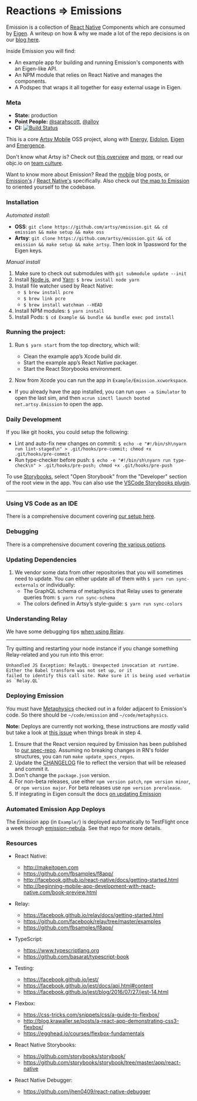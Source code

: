 # Reactions ⇒ Emissions

Emission is a collection of [React Native] Components which are consumed by [Eigen]. A writeup on how & why we made a lot of the repo decisions is on our [blog here].

Inside Emission you will find:

* An example app for building and running Emission's components with an Eigen-like API.
* An NPM module that relies on React Native and manages the components.
* A Podspec that wraps it all together for easy external usage in Eigen.

### Meta

* **State:** production
* **Point People:** [@sarahscott](https://github.com/sarahscott), [@alloy](https://github.com/alloy)
* **CI:** [![Build Status](https://travis-ci.org/artsy/emission.svg?branch=master)](https://travis-ci.org/artsy/emission)

This is a core [Artsy Mobile](https://github.com/artsy/mobile) OSS project, along with [Energy](https://github.com/artsy/energy), [Eidolon](https://github.com/artsy/eidolon), [Eigen](https://github.com/artsy/eigen) and [Emergence](https://github.com/artsy/emergence).

Don't know what Artsy is? Check out [this overview](https://github.com/artsy/meta/blob/master/meta/what_is_artsy.md) and [more](https://github.com/artsy/meta/blob/master/README.md), or read our objc.io on [team culture](https://www.objc.io/issues/22-scale/artsy).

Want to know more about Emission? Read the [mobile](http://artsy.github.io/blog/categories/mobile/) blog posts, or [Emission's](http://artsy.github.io/blog/categories/emission/) / [React Native's](http://artsy.github.io/blog/categories/reactnative/) specifically. Also check out [the map to Emission](docs/map_to_emission.md) to oriented yourself to the codebase.

### Installation

_Automated install_:

* **OSS**: `git clone https://github.com/artsy/emission.git && cd emission && make setup && make oss`
* **Artsy**: `git clone https://github.com/artsy/emission.git && cd emission && make setup && make artsy`. Then look in 1password for the Eigen keys.

_Manual install_

1. Make sure to check out submodules with `git submodule update --init`
1. Install [Node.js][node], and [Yarn][yarn]: `$ brew install node yarn`
1. Install file watcher used by React Native:
   * `$ brew install pcre`
   * `$ brew link pcre`
   * `$ brew install watchman --HEAD`
1. Install NPM modules: `$ yarn install`
1. Install Pods: `$ cd Example && bundle && bundle exec pod install`

### Running the project:

1. Run `$ yarn start` from the top directory, which will:

   * Clean the example app’s Xcode build dir.
   * Start the example app’s React Native packager.
   * Start the React Storybooks environment.

2. Now from Xcode you can run the app in `Example/Emission.xcworkspace`.

* If you already have the app installed, you can run `open -a Simulator` to open the last sim, and then `xcrun simctl launch booted net.artsy.Emission` to open the app.

### Daily Development

If you like git hooks, you could setup the following:

* Lint and auto-fix new changes on commit:
  `$ echo -e "#!/bin/sh\nyarn run lint-staged\n" > .git/hooks/pre-commit; chmod +x .git/hooks/pre-commit`
* Run type-checker before push:
  `$ echo -e "#!/bin/sh\nyarn run type-check\n" > .git/hooks/pre-push; chmod +x .git/hooks/pre-push`

To use [Storybooks](https://github.com/storybooks/storybook), select "Open Storybook" from the "Developer" section of the root view in the app. You can also use the [VSCode Storybooks plugin](https://marketplace.visualstudio.com/items?itemName=Orta.vscode-react-native-storybooks).

---

### Using VS Code as an IDE

There is a comprehensive document covering [our setup here](docs/vscode.md).

### Debugging

There is a comprehensive document covering [the various options](docs/debugging.md).

### Updating Dependencies

1. We vendor some data from other repositories that you will sometimes need to update. You can either update all of them
   with `$ yarn run sync-externals` or individually:
   * The GraphQL schema of metaphysics that Relay uses to generate queries from: `$ yarn run sync-schema`
   * The colors defined in Artsy’s style-guide: `$ yarn run sync-colors`

### Understanding Relay

We have some debugging tips [when using Relay](docs/relay.md).

---

Try quitting and restarting your node instance if you change something Relay-related and you run into this error:

```
Unhandled JS Exception: RelayQL: Unexpected invocation at runtime. Either the Babel transform was not set up, or it
failed to identify this call site. Make sure it is being used verbatim as `Relay.QL`
```

### Deploying Emission

You must have [Metaphysics][metaphysics] checked out in a folder adjacent to Emission's code. So there should be `~/code/emission` and `~/code/metaphysics`.

**Note:** Deploys are currently not working, these instructions are _mostly_ valid but take a look at [this issue](https://github.com/artsy/emission/issues/1077) when things break in step 4.

1. Ensure that the React version required by Emission has been published to [our spec-repo][spec-repo].
   Assuming no breaking changes in RN's folder structures, you can run `make update_specs_repos`.
2. Update the [CHANGELOG](CHANGELOG.md) file to reflect the version that will be released and commit it.
3. Don't change the `package.json` version.
4. For non-beta releases, use either `npm version patch`, `npm version minor`, or `npm version major`. For
   beta releases use `npm version prerelease`.
5. If integrating in Eigen consult the docs [on updating Emission](/artsy/eigen/blob/master/docs/updating_emission.md)

### Automated Emission App Deploys

The Emission app (in `Example/`) is deployed automatically to TestFlight once a week through [emission-nebula](https://github.com/artsy/emission-nebula). See that repo for more details.

### Resources

* React Native:

  * http://makeitopen.com
  * https://github.com/fbsamples/f8app/
  * http://facebook.github.io/react-native/docs/getting-started.html
  * http://beginning-mobile-app-development-with-react-native.com/book-preview.html

* Relay:

  * https://facebook.github.io/relay/docs/getting-started.html
  * https://github.com/facebook/relay/tree/master/examples
  * https://github.com/fbsamples/f8app/

* TypeScript:

  * https://www.typescriptlang.org
  * https://github.com/basarat/typescript-book

* Testing:

  * https://facebook.github.io/jest/
  * https://facebook.github.io/jest/docs/api.html#content
  * https://facebook.github.io/jest/blog/2016/07/27/jest-14.html

* Flexbox:

  * https://css-tricks.com/snippets/css/a-guide-to-flexbox/
  * http://blog.krawaller.se/posts/a-react-app-demonstrating-css3-flexbox/
  * https://egghead.io/courses/flexbox-fundamentals

* React Native Storybooks:

  * https://github.com/storybooks/storybook/
  * https://github.com/storybooks/storybook/tree/master/app/react-native

* React Native Debugger:
  * https://github.com/jhen0409/react-native-debugger

[react native]: http://facebook.github.io/react-native/
[eigen]: https://github.com/artsy/eigen
[yarn]: https://yarnpkg.com
[flow]: http://flowtype.org
[node]: http://nodejs.org
[glossary-yarn]: http://artsy.github.io/blog/2016/11/14/JS-Glossary/#yarn
[blog here]: http://artsy.github.io/blog/2016/08/24/On-Emission/
[spec-repo]: https://github.com/artsy/Specs/tree/master/React
[metaphysics]: https://github.com/artsy/metaphysics
